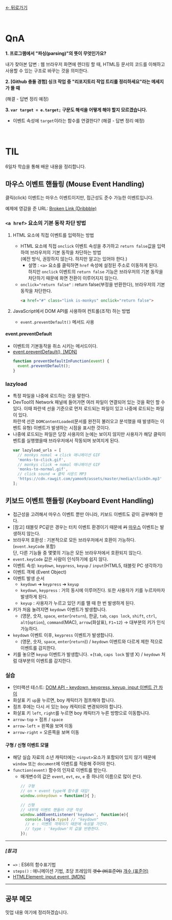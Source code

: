 [← 뒤로가기](./README.md)

<br />

# QnA

**1. 프로그램에서 "파싱(parsing)"의 뜻이 무엇인가요?**

내가 찾아본 답변 : 웹 브라우저 화면에 렌더링 할 때, HTML등 문서의 코드를 이해하고 사용할 수 있는 구조로 바꾸는 것을 의미한다.

**2. [Github 충돌 경험] 싱크 작업 중 "리포지토리 작업 트리를 정리하세요"라는 메세지가 뜰 때** 

(해결 - 답변 정리 예정)

**3. `var target = e.target;` 구문도 해석을 어떻게 해야 할지 모르겠습니다.** 

+ 이벤트 속성에 `target`이라는 함수를 연결한다? (해결 - 답변 정리 예정)

<br />

# TIL

6일차 학습을 통해 배운 내용을 정리합니다.

## 마우스 이벤트 핸들링 (Mouse Event Handling)

 클릭(click) 이벤트는 마우스 이벤트이지만, 접근성도 준수 가능한 이벤트입니다.

 예제에 영감을 준 URL: [Broken Link (Dribbble)](dribbble.com/shots/2818064-Broken-link)

### `<a href>` 요소의 기본 동작 차단 방법
 
1. HTML 요소에 직접 이벤트를 입력하는 방법
    * HTML 요소에 직접 `onclick` 이벤트 속성을 추가하고 `return false`값을 입력하여 브라우저의 기본 동작을 차단하는 방법<br/>(예전 방식, 권장하지 않는다. 하지만 알고는 있어야 한다.)
        + 설명 : `<a>` 요소를 클릭하면 `href` 속성에 설정된 주소로 이동하게 된다.<br/> 하지만 `onclick` 이벤트의 `return false` 기능은 브라우저의 기본 동작을 차단하기 때문에 화면 전환이 이루어지지 않는다.
    * `onclick="return false"` : return false(부정을 반환한다), 브라우저의 기본 동작을 차단한다.<br/>
        ```html
        <a href="#" class="link is-monkys" onclick="return false">
        ```

2. JavaScript에서 DOM API를 사용하여 컨트롤(조작) 하는 방법 
    * `event.preventDefault()` 메서드 사용

#### event.preventDefault

+ 이벤트의 기본동작을 취소 시키는 메서드이다.
+ [event.preventDefault(), [MDN]](https://developer.mozilla.org/ko/docs/Web/API/Event/preventDefault)<br/>
    ```js
    function preventDefaultInFunction(event) {
      event.preventDefault();
    }
    ``` 

### lazyload

* 특정 파일을 나중에 로드하는 것을 말한다. 
* DevTool의 Network 패널에 들어가면 여러 파일이 연결되어 있는 것을 확인 할 수 있다. 이때 파란색 선을 기준으로 먼저 로드되는 파일이 있고 나중에 로드되는 파일이 있다.<br/>
  파란색 선은 `DOMContentLoaded`(문서를 완전히 불러오고 분석했을 때 발생하는 이벤트 유형) 이벤트가 발생하는 시점을 표시한 것이다. 
* 나중에 로드되는 파일은 당장 사용자의 눈에는 보이지 않지만 사용자가 해당 클릭이벤트를 실행했을때 브라우저에서 작동되며 보여지게 된다.<br/>
    ```js
    var lazyload_urls = [
      // monkys nomal ➔ click 애니메이션 GIF
      'monks-to-click.gif',
      // monkys click ➔ nomal 애니메이션 GIF
      'monks-to-normal.gif',
      // click sound ➔ 클릭 사운드 MP3
      'https://cdn.rawgit.com/yamoo9/assets/master/media/clickOn.mp3'
    ];
    ```

## 키보드 이벤트 핸들링 (Keyboard Event Handling)

* 접근성을 고려해서 마우스 이벤트 뿐만 아니라, 키보드 이벤트도 같이 공부해야 한다.
* [참고] 태블릿 PC같은 경우는 터치 이벤트 환경이기 때문에 <del>키</del> <ins>마우스</ins> 이벤트는 발생하지 않는다.
* 브라우저 호환성 : 기본적으로 모든 브라우저에서 호환이 가능하다.(`event.keyCode` 포함)<br/> 
  단, 다른 기능들 중 몇몇의 기능은 모든 브라우저에서 호환되지 않는다. 
* `event.keyCode` 값은 사람이 인식하기에 쉽지 않다.
* 이벤트 속성: `keydown`, `keypress`, `keyup` / `input`(HTML5, 태블릿 PC 생각하기)
* 이벤트 객체 (Event Object)
* 이벤트 발생 순서
    + `keydown` ➔ `keypress` ➔ `keyup`
    + `keydown`, `keypress` : 거의 동시에 이루어진다. 또한 사용자가 키를 누르자마자 발생하게 된다. 
    + `keyup` : 사용자가 누르고 있던 키를 뗄 때 한 번 발생하게 된다. 
* 키가 처음 눌려지면 `keydown` 이벤트가 발생합니다.
    + (영문, 숫자, `space`, `enter`(`return`), 한글, `tab`, `caps lock`, `shift`, `ctrl`, `alt`(`option`), `command`(MAC), `arrow`(화살표), `F1`~`12`) → 대부분의 키가 인식 가능하다.
* `keydown` 이벤트 이후, `keypress` 이벤트가 발생합니다.
    + (영문, 숫자, `space`, `enter`(`return`)) / `keydown` 이벤트와 다르게 제한 적으로 이벤트를 감지한다. 
* 키를 놓으면 `keyup` 이벤트가 발생합니다.
    +(`tab`, `caps lock` 발생 X) / `keydown` 처럼 대부분의 이벤트를 감지한다.

### 실습

* 인터랙션 테스트: [DOM API - keydown, keypress, keyup, input 이벤트 간 차이](https://codepen.io/yamoo9/full/vRmeQZ/)
* 화살표 키 `up`을 누르면, boy 캐릭터가 점프해야 합니다.
* 점프 후에는 다시 서 있는 boy 캐릭터로 변경되어야 합니다.
* 화살표 키 `left`, `right`를 누르면 boy 캐릭터가 누른 방향으로 이동합니다.
* `arrow-top`   = 점프 / `space`
* `arrow-left`  = 왼쪽을 보며 이동
* `arrow-right` = 오른쪽을 보며 이동

#### 구형 / 신형 이벤트 모델 

* 해당 실습 자료의 소년 캐릭터에는 `<input>`요소가 포함되어 있지 않기 때문에 `window` 또는 `document`에 이벤트를 적용해 주어야 한다.
* `function(event)` 함수의 인자로 이벤트를 받는다. 
    + 매개변수의 값은 `event`, `evt`, `ev`, `e` 중 하나의 이름으로 많이 쓴다.<br/>
        ```js
        // 구형
        // on + event type에 함수를 대입!
        window.onkeydown = function(){ };
        
        // 신형
        // 내부에 이벤트 핸들러 구문 작성
        window.addEventListener('keydown', function(e){
          console.log(e.type) // "keydown"
          // e : 이벤트 객체이기 때문에 속성을 가진다. 
          // type : 'keydown'의 값을 반환한다. 
        });
        ```

---

##### [참고]

* `=>` : ES6의 함수표기법 
* `steps()` : 애니메이션 기법, 초당 프레임의 <del>갯수 (비표준어)</del> <ins>개수 (표준어)</ins>
* [HTMLElement: input event, [MDN]](https://developer.mozilla.org/ko/docs/Web/API/HTMLElement/input_event)

---

## 공부 메모

밋업 내용 여기에 정리하겠습니다. 
